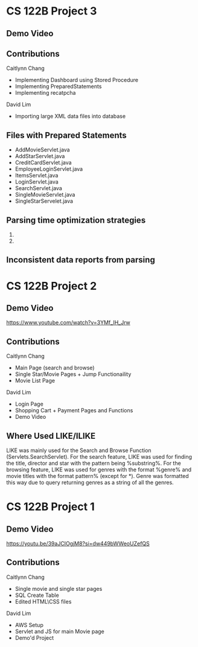 # **CS 122B Project 3**

## Demo Video


## Contributions

Caitlynn Chang
- Implementing Dashboard using Stored Procedure
- Implementing PreparedStatements
- Implementing recatpcha

David Lim
- Importing large XML data files into database

## Files with Prepared Statements
- AddMovieServlet.java
- AddStarServlet.java
- CreditCardServlet.java
- EmployeeLoginServlet.java
- ItemsServlet.java
- LoginServlet.java
- SearchServlet.java
- SingleMovieServlet.java
- SingleStarServelet.java

## Parsing time optimization strategies
1. 
2.

## Inconsistent data reports from parsing


# **CS 122B Project 2**

## Demo Video
https://www.youtube.com/watch?v=3YMf_IH_Jrw

## Contributions

Caitlynn Chang
- Main Page (search and browse)
- Single Star/Movie Pages + Jump Functionaility
- Movie List Page 


David Lim
- Login Page
- Shopping Cart + Payment Pages and Functions
- Demo Video

## Where Used LIKE/ILIKE
LIKE was mainly used for the Search and Browse Function (Servlets.SearchServlet). For the search feature, LIKE was used for finding the title, director and star with the pattern being %substring%. For the browsing feature, LIKE was used for genres with the format %genre% and movie titles with the format pattern% (except for *). Genre was formatted this way due to query returning genres as a string of all the genres. 
 
# **CS 122B Project 1**

## Demo Video
https://youtu.be/39aJCIOgjM8?si=dw449bWWeoUZefQS


## Contributions

Caitlynn Chang
- Single movie and single star pages
- SQL Create Table
- Edited HTML\CSS files


David Lim
- AWS Setup
- Servlet and JS for main Movie page
- Demo'd Project
